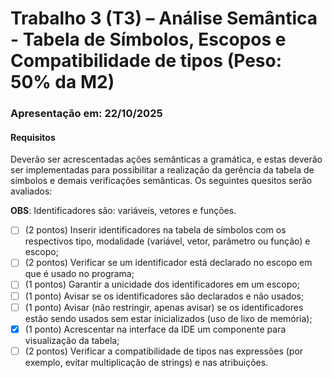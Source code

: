 # Trabalho 3 (T3) – Análise Semântica - Tabela de Símbolos, Escopos e Compatibilidade de tipos (Peso: 50% da M2)

### Apresentação em: 22/10/2025

#### Requisitos

Deverão ser acrescentadas ações semânticas a gramática, e estas deverão ser implementadas para possibilitar a realização da gerência da tabela de símbolos e demais verificações semânticas. Os seguintes quesitos serão avaliados:

**OBS**: Identificadores são: variáveis, vetores e funções.

- [ ] (2 pontos) Inserir identificadores na tabela de símbolos com os respectivos tipo, modalidade (variável, vetor, parâmetro ou função) e escopo;
- [ ] (2 pontos) Verificar se um identificador está declarado no escopo em que é usado no programa;
- [ ] (1 pontos) Garantir a unicidade dos identificadores em um escopo;
- [ ] (1 ponto) Avisar se os identificadores são declarados e não usados;
- [ ] (1 ponto) Avisar (não restringir, apenas avisar) se os identificadores estão sendo usados sem estar inicializados (uso de lixo de memória);
- [x] (1 ponto) Acrescentar na interface da IDE um componente para visualização da tabela;
- [ ] (2 pontos) Verificar a compatibilidade de tipos nas expressões (por exemplo, evitar multiplicação de strings) e nas atribuições.
